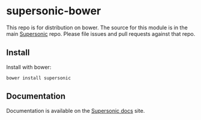 # supersonic-bower

This repo is for distribution on bower. The source for this module is in the main [Supersonic](//github.com/AppGyver/supersonic) repo. Please file issues and pull requests against that repo.

## Install

Install with bower:

    bower install supersonic

## Documentation

Documentation is available on the [Supersonic docs](http://docs.appgyver.com/supersonic) site.
